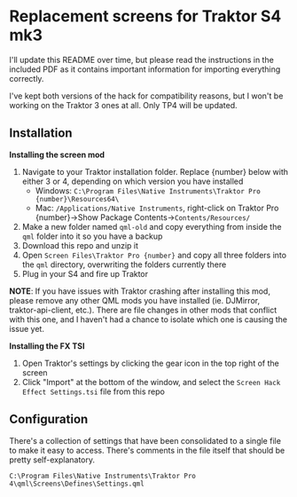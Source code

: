 # Replacement screens for Traktor S4 mk3

I'll update this README over time, but please read the instructions in the included PDF as it contains important information for importing everything correctly.

I've kept both versions of the hack for compatibility reasons, but I won't be working on the Traktor 3 ones at all. Only TP4 will be updated.

## Installation

**Installing the screen mod**
1. Navigate to your Traktor installation folder. Replace {number} below with either 3 or 4, depending on which version you have installed
    - Windows: `C:\Program Files\Native Instruments\Traktor Pro {number}\Resources64\`
    - Mac: `/Applications/Native Instruments`, right-click on Traktor Pro {number}->Show Package Contents->`Contents/Resources/`
2. Make a new folder named `qml-old` and copy everything from inside the `qml` folder into it so you have a backup
3. Download this repo and unzip it
4. Open `Screen Files\Traktor Pro {number}` and copy all three folders into the `qml` directory, overwriting the folders currently there
5. Plug in your S4 and fire up Traktor

**NOTE**: If you have issues with Traktor crashing after installing this mod, please remove any other QML mods you have installed (ie. DJMirror, traktor-api-client, etc.). There are file changes in other mods that conflict with this one, and I haven't had a chance to isolate which one is causing the issue yet. 

**Installing the FX TSI**
1. Open Traktor's settings by clicking the gear icon in the top right of the screen
2. Click "Import" at the bottom of the window, and select the `Screen Hack Effect Settings.tsi` file from this repo

## Configuration

There's a collection of settings that have been consolidated to a single file to make it easy to access. There's comments in the file itself that should be pretty self-explanatory.

`C:\Program Files\Native Instruments\Traktor Pro 4\qml\Screens\Defines\Settings.qml`
